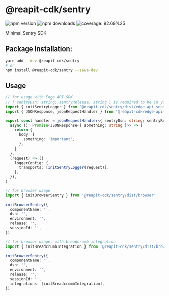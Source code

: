 # @reapit-cdk/sentry


![npm version](https://img.shields.io/npm/v/@reapit-cdk/sentry)
![npm downloads](https://img.shields.io/npm/dm/@reapit-cdk/sentry)
![coverage: 92.69%25](https://img.shields.io/badge/coverage-92.69%25-green)

Minimal Sentry SDK

## Package Installation:

```sh
yarn add --dev @reapit-cdk/sentry
# or
npm install @reapit-cdk/sentry --save-dev
```

## Usage
```ts
// for usage with Edge API SDK
// { sentryDsn: string; sentryRelease: string } is required to be in your request env
import { initSentryLogger } from '@reapit-cdk/sentry/dist/edge-api-sentry-logger'
import { JSONResponse, jsonRequestHandler } from '@reapit-cdk/edge-api-sdk'

export const handler = jsonRequestHandler<{ sentryDsn: string; sentryRelease: string }>(
  async (): Promise<JSONResponse<{ something: string }>> => {
    return {
      body: {
        something: 'important',
      },
    }
  },
  (request) => ({
    loggerConfig: {
      transports: [initSentryLogger(request)],
    },
  }),
)

// for browser usage
import { initBrowserSentry } from '@reapit-cdk/sentry/dist/browser'

initBrowserSentry({
  componentName: '',
  dsn: '',
  environment: '',
  release: '',
  sessionId: '',
})

// for browser usage, with breadcrumb integration
import { initBreadcrumbIntegration } from '@reapit-cdk/sentry/dist/browser-breadcrumb-integration'

initBrowserSentry({
  componentName: '',
  dsn: '',
  environment: '',
  release: '',
  sessionId: '',
  integrations: [initBreadcrumbIntegration],
})

```